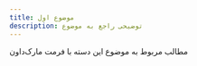 ```yaml
---
title: موضوع اول
description: توضیحی راجع به موضوع
---
```


مطالب مربوط به موضوع این دسته با فرمت مارک‌داون
